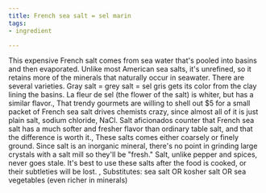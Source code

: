 ```yaml
---
title: French sea salt = sel marin
tags:
- ingredient

---
```

This expensive French salt comes from sea water that's pooled into basins and then evaporated. Unlike most American sea salts, it's unrefined, so it retains more of the minerals that naturally occur in seawater. There are several varieties. Gray salt = grey salt = sel gris gets its color from the clay lining the basins. La fleur de sel (the flower of the salt) is whiter, but has a similar flavor., That trendy gourmets are willing to shell out $5 for a small packet of French sea salt drives chemists crazy, since almost all of it is just plain salt, sodium chloride, NaCl. Salt aficionados counter that French sea salt has a much softer and fresher flavor than ordinary table salt, and that the difference is worth it., These salts comes either coarsely or finely ground. Since salt is an inorganic mineral, there's no point in grinding large crystals with a salt mill so they'll be "fresh." Salt, unlike pepper and spices, never goes stale. It's best to use these salts after the food is cooked, or their subtleties will be lost. , Substitutes: sea salt OR kosher salt OR sea vegetables (even richer in minerals)

